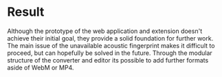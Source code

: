 # Result

Although the prototype of the web application and extension doesn't achieve their initial goal, they provide a solid foundation for further work. The main issue of the unavailable acoustic fingerprint makes it difficult to proceed, but can hopefully be solved in the future. Through the modular structure of the converter and editor its possible to add further formats aside of WebM or MP4.